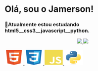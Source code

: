 
 # Olá, sou o Jamerson!

### 🌱Atualmente estou estudando html5__css3__javascript__python.

<div align="center">
 
  <a href="https://github.com/JAMERSONN">
  <img height="140px" src="https://github-readme-stats.vercel.app/api?username=JAMERSONN&show_icons=true&theme=tokyonight&include_all_commits=true&count_private=true"/>
  <img height="140px" src="https://github-readme-stats.vercel.app/api/top-langs/?username=JAMERSONN&layout=compact&langs_count=7&theme=tokyonight"/> 
  
</div>
 <div style="d-flex justify-content-around""><br>
  <img d-flex justify-content-around"" alt="jamerson-HTML" height="50" width="60" src="https://raw.githubusercontent.com/devicons/devicon/master/icons/html5/html5-original.svg">
  <img d-flex justify-content-around"" alt="jamerson-CSS" height="50" width="60" src="https://raw.githubusercontent.com/devicons/devicon/master/icons/css3/css3-original.svg">
  <img d-flex justify-content-around"" alt="jamerson-Js" height="50" width="60" src="https://raw.githubusercontent.com/devicons/devicon/master/icons/javascript/javascript-plain.svg">
  <img d-flex justify-content-around"" alt="jamerson-Python" height="50" width="60" src="https://raw.githubusercontent.com/devicons/devicon/master/icons/python/python-original.svg">         
</div>

##


